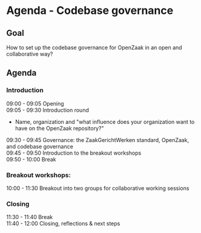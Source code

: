 # Agenda - Codebase governance 

## Goal

How to set up the codebase governance for OpenZaak in an open and collaborative way?

## Agenda

### Introduction

09:00 - 09:05 Opening  
09:05 - 09:30 Introduction round  
* Name, organization and "what influence does your organization want to have on the OpenZaak repository?"

09:30 - 09:45 Governance: the ZaakGerichtWerken standard, OpenZaak, and codebase governance  
09:45 - 09:50 Introduction to the breakout workshops  
09:50 - 10:00 Break  

### Breakout workshops:

10:00 - 11:30 Breakout into two groups for collaborative working sessions  

### Closing

11:30 - 11:40 Break  
11:40 - 12:00 Closing, reflections & next steps  
